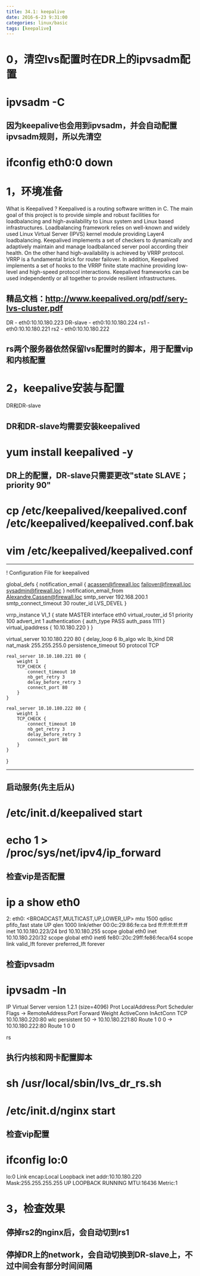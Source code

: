 ```yaml
---
title: 34.1: keepalive
date: 2016-6-23 9:31:00
categories: linux/basic
tags: [keepalive]
---
```


0，清空lvs配置时在DR上的ipvsadm配置
============================================
# ipvsadm -C
## 因为keepalive也会用到ipvsadm，并会自动配置ipvsadm规则，所以先清空
 
# ifconfig eth0:0 down 
1，环境准备
===========================================
What is Keepalived ?
Keepalived is a routing software written in C. The main goal of this project is to provide simple and robust facilities for loadbalancing and high-availability to Linux system and Linux based infrastructures. Loadbalancing framework relies on well-known and widely used Linux Virtual Server (IPVS) kernel module providing Layer4 loadbalancing. Keepalived implements a set of checkers to dynamically and adaptively maintain and manage loadbalanced server pool according their health. On the other hand high-availability is achieved by VRRP protocol. VRRP is a fundamental brick for router failover. In addition, Keepalived implements a set of hooks to the VRRP finite state machine providing low-level and high-speed protocol interactions. Keepalived frameworks can be used independently or all together to provide resilient infrastructures.
 
## 精品文档：http://www.keepalived.org/pdf/sery-lvs-cluster.pdf
 
DR - eth0:10.10.180.223
DR-slave - eth0:10.10.180.224
rs1 - eth0:10.10.180.221
rs2 - eth0:10.10.180.222
 
## rs两个服务器依然保留lvs配置时的脚本，用于配置vip和内核配置 
2，keepalive安装与配置
===========================================
DR和DR-slave
## DR和DR-slave均需要安装keepalived
# yum install keepalived -y
 
## DR上的配置，DR-slave只需要更改"state SLAVE； priority 90"
# cp /etc/keepalived/keepalived.conf /etc/keepalived/keepalived.conf.bak
# vim /etc/keepalived/keepalived.conf
******************************************
! Configuration File for keepalived
 
global_defs {
   notification_email {
     acassen@firewall.loc
     failover@firewall.loc
     sysadmin@firewall.loc
   }
   notification_email_from Alexandre.Cassen@firewall.loc
   smtp_server 192.168.200.1
   smtp_connect_timeout 30
   router_id LVS_DEVEL
}
 
vrrp_instance VI_1 {
    state MASTER
    interface eth0
    virtual_router_id 51
    priority 100
    advert_int 1
    authentication {
        auth_type PASS
        auth_pass 1111
    }
    virtual_ipaddress {
        10.10.180.220
    }
}
 
virtual_server 10.10.180.220 80 {
    delay_loop 6
    lb_algo wlc
    lb_kind DR
    nat_mask 255.255.255.0
    persistence_timeout 50
    protocol TCP
 
    real_server 10.10.180.221 80 {
        weight 1
        TCP_CHECK {
            connect_timeout 10
            nb_get_retry 3
            delay_before_retry 3
            connect_port 80
        }
    }
 
    real_server 10.10.180.222 80 {
        weight 1
        TCP_CHECK {
            connect_timeout 10
            nb_get_retry 3
            delay_before_retry 3
            connect_port 80
        }
    }
}
******************************************
 
## 启动服务(先主后从)
# /etc/init.d/keepalived start
# echo 1 > /proc/sys/net/ipv4/ip_forward
 
## 检查vip是否配置
# ip a show eth0
2: eth0: <BROADCAST,MULTICAST,UP,LOWER_UP> mtu 1500 qdisc pfifo_fast state UP qlen 1000
    link/ether 00:0c:29:86:fe:ca brd ff:ff:ff:ff:ff:ff
    inet 10.10.180.223/24 brd 10.10.180.255 scope global eth0
    inet 10.10.180.220/32 scope global eth0
    inet6 fe80::20c:29ff:fe86:feca/64 scope link
       valid_lft forever preferred_lft forever
 
## 检查ipvsadm
# ipvsadm -ln
IP Virtual Server version 1.2.1 (size=4096)
Prot LocalAddress:Port Scheduler Flags
  -> RemoteAddress:Port           Forward Weight ActiveConn InActConn
TCP  10.10.180.220:80 wlc persistent 50
  -> 10.10.180.221:80             Route   1      0          0
  -> 10.10.180.222:80             Route   1      0          0
  
rs
## 执行内核和网卡配置脚本
# sh /usr/local/sbin/lvs_dr_rs.sh
# /etc/init.d/nginx start
 
## 检查vip配置
# ifconfig lo:0
lo:0      Link encap:Local Loopback
          inet addr:10.10.180.220  Mask:255.255.255.255
          UP LOOPBACK RUNNING  MTU:16436  Metric:1
  
3，检查效果
========================================================
## 停掉rs2的nginx后，会自动切到rs1
 
## 停掉DR上的network，会自动切换到DR-slave上，不过中间会有部分时间间隔
 

 


